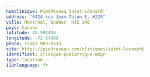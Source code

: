 ```yaml
---
nomclinique: PiedRéseau Saint-Léonard
address: "6424 rue Jean-Talon E. #229"
ville: Montréal, Québec  H1S 1M8
pays: Canada
latitude: 45.591408
longitude: -73.57483
phone: (514) 903-9333
site: https://piedreseau.com/cliniques/saint-leonard/
identifiant: clinique-podiatrique-mmgr
type: location
i18nlanguage: fr
---
```

